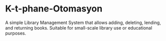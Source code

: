# K-t-phane-Otomasyon
A simple Library Management System that allows adding, deleting, lending, and returning books. Suitable for small-scale library use or educational purposes.
